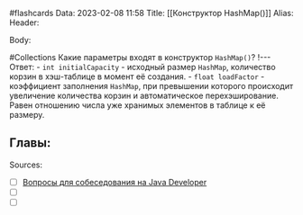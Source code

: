 #flashcards
Data: 2023-02-08 11:58
Title: [[Конструктор HashMap()]]
Alias:
Header:




Body:



#Collections 
Какие параметры входят в конструктор `HashMap()`?
!---
Ответ:
	- `int initialCapacity` - исходный размер `HashMap`, количество корзин в хэш-таблице в момент её создания.
	- `float loadFactor` - коэффициент заполнения `HashMap`, при превышении которого происходит увеличение количества корзин и автоматическое перехэширование. Равен отношению числа уже хранимых элементов в таблице к её размеру.
<!--SR:!2023-03-14,3,210-->




Главы:
-


Sources:
- [ ] [Вопросы для собеседования на Java Developer](https://github.com/enhorse/java-interview/blob/master/README.md#%D0%9E%D0%9E%D0%9F)
- [ ] []()
- [ ] []()
